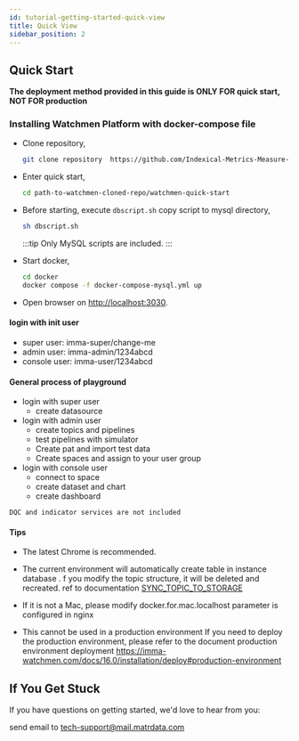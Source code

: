 ```yaml
---
id: tutorial-getting-started-quick-view
title: Quick View
sidebar_position: 2
---
```


## Quick Start

**The deployment method provided in this guide is ONLY FOR quick start, NOT FOR production**

### Installing Watchmen Platform with docker-compose file

- Clone repository,

    ```bash
    git clone repository  https://github.com/Indexical-Metrics-Measure-Advisory/watchmen
    ```

- Enter quick start,

    ```bash
    cd path-to-watchmen-cloned-repo/watchmen-quick-start
    ```

- Before starting, execute `dbscript.sh` copy script to mysql directory,

  ```bash
  sh dbscript.sh
  ```

  :::tip
  Only MySQL scripts are included.
  :::

- Start docker,

    ```bash
    cd docker
    docker compose -f docker-compose-mysql.yml up
    ```

- Open browser on <http://localhost:3030>.

#### login with init user

-   super user: imma-super/change-me
-   admin user: imma-admin/1234abcd
-   console user: imma-user/1234abcd

#### General process of playground

-   login with super user
    -   create datasource
-   login with admin user
    -   create topics and pipelines
    -   test pipelines with simulator
    -   Create pat and import test data
    -   Create spaces and assign to your user group
-   login with console user
    -   connect to space
    -   create dataset and chart
    -   create dashboard

```
DQC and indicator services are not included
```

#### Tips

-   The latest Chrome is recommended.

-   The current environment will automatically create table in instance database .
    f you modify the topic structure, it will be deleted and recreated.
    ref to documentation [SYNC_TOPIC_TO_STORAGE](https://imma-watchmen.com/docs/16.1/installation/config/)

-   If it is not a Mac, please modify docker.for.mac.localhost parameter is configured in nginx

-   This cannot be used in a production environment
    If you need to deploy the production environment, please refer to the document production environment deployment
    https://imma-watchmen.com/docs/16.0/installation/deploy#production-environment

## If You Get Stuck

If you have questions on getting started, we'd love to hear from you:

send email to tech-support@mail.matrdata.com
